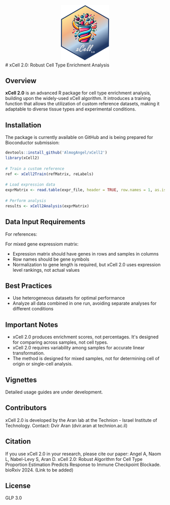<div align="center">
  <img src="xcell2logo.png" width="30%">
</div>
# xCell 2.0: Robust Cell Type Enrichment Analysis

## Overview
**xCell 2.0** is an advanced R package for cell type enrichment analysis, building upon the widely-used xCell algorithm. It introduces a training function that allows the utilization of custom reference datasets, making it adaptable to diverse tissue types and experimental conditions.

## Installation
The package is currently available on GitHub and is being prepared for Bioconductor submission:

```R
devtools::install_github('AlmogAngel/xCell2')
library(xCell2)

# Train a custom reference
ref <- xCell2Train(refMatrix, reLabels)

# Load expression data
exprMatrix <- read.table(expr_file, header = TRUE, row.names = 1, as.is = TRUE)

# Perform analysis
results <- xCell2Analysis(exprMatrix)
```

## Data Input Requirements

For references:

For mixed gene expressiom matrix:

<ul>
<li>Expression matrix should have genes in rows and samples in columns</li>
<li>Row names should be gene symbols</li>
<li>Normalization to gene length is required, but xCell 2.0 uses expression level rankings, not actual values</li>
</ul>

## Best Practices

<ul>
<li>Use heterogeneous datasets for optimal performance</li>
<li>Analyze all data combined in one run, avoiding separate analyses for different conditions</li>
</ul>

## Important Notes

<ul>
<li>xCell 2.0 produces enrichment scores, not percentages. It's designed for comparing across samples, not cell types.</li>
<li>xCell 2.0 requires variability among samples for accurate linear transformation.</li>
<li>The method is designed for mixed samples, not for determining cell of origin or single-cell analysis.</li>
</ul>

## Vignettes

Detailed usage guides are under development.

## Contributors

xCell 2.0 is developed by the Aran lab at the Technion - Israel Institute of Technology.
Contact: Dvir Aran (dvir.aran at technion.ac.il)

## Citation

If you use xCell 2.0 in your research, please cite our paper:
Angel A, Naom L, Nabel-Levy S, Aran D. xCell 2.0: Robust Algorithm for Cell Type Proportion Estimation Predicts Response to Immune Checkpoint Blockade. bioRxiv 2024. (Link to be added)

## License

GLP 3.0
